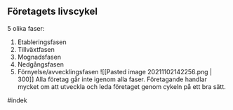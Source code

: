 ## Företagets livscykel
5 olika faser:
1. Etableringsfasen
2. Tillväxtfasen
3. Mognadsfasen
4. Nedgångsfasen
5. Förnyelse/avvecklingsfasen
![[Pasted image 20211102142256.png | 300]]
Alla företag går inte igenom alla faser. 
Företagande handlar mycket om att utveckla och leda företaget genom cykeln på ett bra sätt.

#indek 